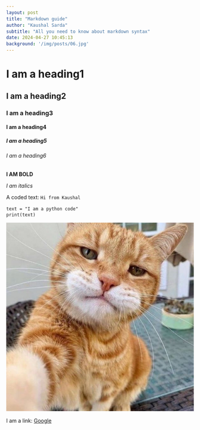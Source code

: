 ```yaml
---
layout: post
title: "Markdown guide"
author: "Kaushal Sarda"
subtitle: "All you need to know about markdown syntax"
date: 2024-04-27 10:45:13
background: '/img/posts/06.jpg'
---
```


# I am a heading1
## I am a heading2
### I am a heading3
#### I am a heading4
##### I am a heading5
###### I am a heading6

**I AM BOLD**

*I am italics*

A coded text: `Hi from Kaushal`

```
text = "I am a python code"
print(text)
```

![I am a cute cat](/img/cat.jpg)

I am a link: [Google](https://www.google.com)